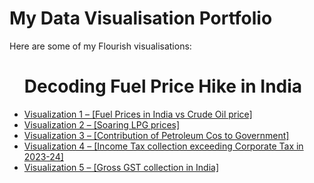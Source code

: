 # My Data Visualisation Portfolio
<!DOCTYPE html>
<html>
  <p>Here are some of my Flourish visualisations:</p>
  <ul>
    <h1>Decoding Fuel Price Hike in India</h1>
    <li><a href="https://public.flourish.studio/visualisation/22618463/">Visualization 1 – [Fuel Prices in India vs Crude Oil price]</a></li>
    <li><a href="https://public.flourish.studio/visualisation/22685884/">Visualization 2 – [Soaring LPG prices]</a></li>
    <li><a href="https://public.flourish.studio/visualisation/22674800/">Visualization 3 – [Contribution of Petroleum Cos to Government]</a></li>
    <li><a href="https://public.flourish.studio/visualisation/22687835/">Visualization 4 – [Income Tax collection exceeding Corporate Tax in 2023-24]</a></li>
    <li><a href="https://public.flourish.studio/visualisation/22931721/">Visualization 5 – [Gross GST collection in India]</a></li>
  </ul>
</html>
